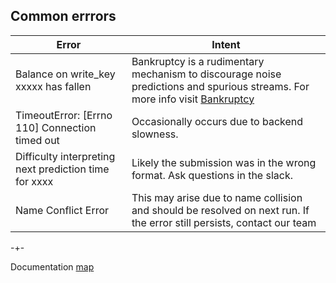## Common errrors



| Error             | Intent                |
|-------------------|-----------------------|
| Balance on write_key xxxxx has fallen   |Bankruptcy is a rudimentary mechanism to discourage noise predictions and spurious streams. For more info visit [Bankruptcy](https://microprediction.github.io/microprediction/bankruptcy)   |
| TimeoutError: [Errno 110] Connection timed out  | Occasionally occurs due to backend slowness. |
| Difficulty interpreting next prediction time for xxxx  | Likely the submission was in the wrong format. Ask questions in the slack. |
| Name Conflict Error | This may arise due to name collision and should be resolved on next run. If the error still persists, contact our team|

-+- 

Documentation [map](https://microprediction.github.io/microprediction/map.html)
 

